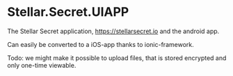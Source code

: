 # Stellar.Secret.UIAPP

The Stellar Secret application, https://stellarsecret.io and the android app.

Can easily be converted to a iOS-app thanks to ionic-framework.

Todo: we might make it possible to upload files, that is stored encrypted and only one-time viewable. 
